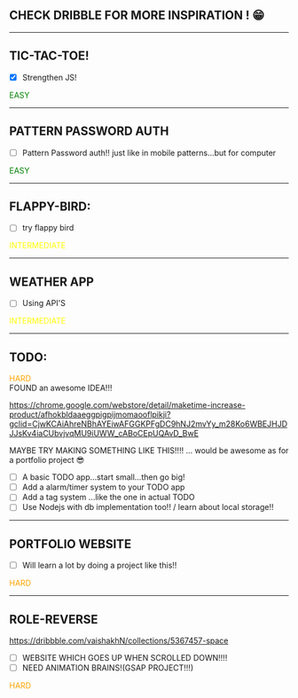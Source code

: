 ## CHECK DRIBBLE FOR MORE INSPIRATION ! 😁
------------------------


## TIC-TAC-TOE!
- [x] Strengthen JS!

  
<div style="color:green">EASY </div>

------------------------
## PATTERN PASSWORD AUTH
- [ ] Pattern Password auth!!  just like in mobile patterns...but for computer 
  
<div style="color:green">EASY </div>

------------------------

## FLAPPY-BIRD:
- [ ] try flappy bird
<div style="color:YELLOW"> INTERMEDIATE </div>

------------------------

## WEATHER APP
- [ ] Using API'S
<div style="color:YELLOW"> INTERMEDIATE </div>
  
------------------------

## TODO:
<div style="color:orange"> HARD </div>
 FOUND an awesome IDEA!!!
   
   https://chrome.google.com/webstore/detail/maketime-increase-product/afhokbldaaeggpigpijmomaooflpikji?gclid=CjwKCAiAhreNBhAYEiwAFGGKPFgDC9hNJ2mvYy_m28Ko6WBEJHJDJJsKv4iaCUbvjvqMU9iUWW_cABoCEpUQAvD_BwE
  
  MAYBE TRY MAKING SOMETHING LIKE THIS!!!!  ... would be awesome as for a portfolio project 😎

- [ ]  A basic TODO app...start small...then go big!
- [ ] Add a alarm/timer system to your TODO app
- [ ] Add a tag system ...like the one in actual TODO
- [ ] Use Nodejs with db implementation too!! /  learn about local storage!!
  
------------------------

## PORTFOLIO WEBSITE
- [ ] Will learn a lot by doing a project like this!!
<div style="color:orange"> HARD </div>

------------------------
  
## ROLE-REVERSE
https://dribbble.com/vaishakhN/collections/5367457-space
 - [ ] WEBSITE WHICH GOES UP WHEN SCROLLED DOWN!!!!
 - [ ] NEED ANIMATION BRAINS!(GSAP PROJECT!!!)
<div style="color:orange"> HARD </div>


